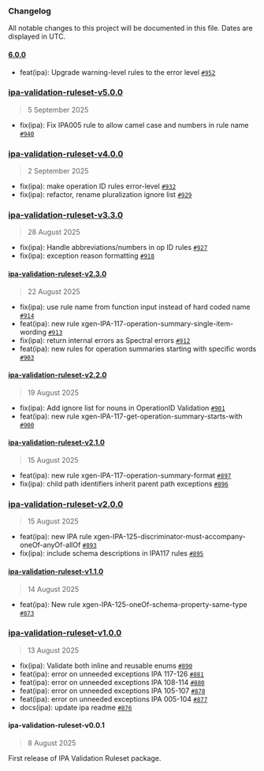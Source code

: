 ### Changelog

All notable changes to this project will be documented in this file. Dates are displayed in UTC.

#### [6.0.0](https://github.com/mongodb/openapi/compare/ipa-validation-ruleset-v5.0.0...6.0.0)

- feat(ipa): Upgrade warning-level rules to the error level [`#952`](https://github.com/mongodb/openapi/pull/952)

### [ipa-validation-ruleset-v5.0.0](https://github.com/mongodb/openapi/compare/ipa-validation-ruleset-v4.0.0...ipa-validation-ruleset-v5.0.0)

> 5 September 2025

- fix(ipa): Fix IPA005 rule to allow camel case and numbers in rule name [`#940`](https://github.com/mongodb/openapi/pull/940)

### [ipa-validation-ruleset-v4.0.0](https://github.com/mongodb/openapi/compare/ipa-validation-ruleset-v3.3.0...ipa-validation-ruleset-v4.0.0)

> 2 September 2025

- fix(ipa): make operation ID rules error-level [`#932`](https://github.com/mongodb/openapi/pull/932)
- fix(ipa): refactor, rename pluralization ignore list [`#929`](https://github.com/mongodb/openapi/pull/929)

### [ipa-validation-ruleset-v3.3.0](https://github.com/mongodb/openapi/compare/ipa-validation-ruleset-v2.3.0...ipa-validation-ruleset-v3.3.0)

> 28 August 2025

- fix(ipa): Handle abbreviations/numbers in op ID rules [`#927`](https://github.com/mongodb/openapi/pull/927)
- fix(ipa): exception reason formatting [`#918`](https://github.com/mongodb/openapi/pull/918)

#### [ipa-validation-ruleset-v2.3.0](https://github.com/mongodb/openapi/compare/ipa-validation-ruleset-v2.2.0...ipa-validation-ruleset-v2.3.0)

> 22 August 2025

- fix(ipa): use rule name from function input instead of hard coded name [`#914`](https://github.com/mongodb/openapi/pull/914)
- feat(ipa): new rule xgen-IPA-117-operation-summary-single-item-wording [`#913`](https://github.com/mongodb/openapi/pull/913)
- fix(ipa): return internal errors as Spectral errors [`#912`](https://github.com/mongodb/openapi/pull/912)
- feat(ipa): new rules for operation summaries starting with specific words [`#903`](https://github.com/mongodb/openapi/pull/903)

#### [ipa-validation-ruleset-v2.2.0](https://github.com/mongodb/openapi/compare/ipa-validation-ruleset-v2.1.0...ipa-validation-ruleset-v2.2.0)

> 19 August 2025

- fix(ipa): Add ignore list for nouns in OperationID Validation [`#901`](https://github.com/mongodb/openapi/pull/901)
- feat(ipa): new rule xgen-IPA-117-get-operation-summary-starts-with [`#900`](https://github.com/mongodb/openapi/pull/900)

#### [ipa-validation-ruleset-v2.1.0](https://github.com/mongodb/openapi/compare/ipa-validation-ruleset-v2.0.0...ipa-validation-ruleset-v2.1.0)

> 15 August 2025

- feat(ipa): new rule xgen-IPA-117-operation-summary-format [`#897`](https://github.com/mongodb/openapi/pull/897)
- fix(ipa): child path identifiers inherit parent path exceptions [`#896`](https://github.com/mongodb/openapi/pull/896)

### [ipa-validation-ruleset-v2.0.0](https://github.com/mongodb/openapi/compare/ipa-validation-ruleset-v1.1.0...ipa-validation-ruleset-v2.0.0)

> 15 August 2025

- feat(ipa): new IPA rule xgen-IPA-125-discriminator-must-accompany-oneOf-anyOf-allOf [`#893`](https://github.com/mongodb/openapi/pull/893)
- fix(ipa): include schema descriptions in IPA117 rules [`#895`](https://github.com/mongodb/openapi/pull/895)

#### [ipa-validation-ruleset-v1.1.0](https://github.com/mongodb/openapi/compare/ipa-validation-ruleset-v1.0.0...ipa-validation-ruleset-v1.1.0)

> 14 August 2025

- feat(ipa): New rule xgen-IPA-125-oneOf-schema-property-same-type [`#873`](https://github.com/mongodb/openapi/pull/873)

### [ipa-validation-ruleset-v1.0.0](https://github.com/mongodb/openapi/compare/ipa-validation-ruleset-v0.0.1...ipa-validation-ruleset-v1.0.0)

> 13 August 2025

- fix(ipa): Validate both inline and reusable enums [`#890`](https://github.com/mongodb/openapi/pull/890)
- feat(ipa): error on unneeded exceptions IPA 117-126 [`#881`](https://github.com/mongodb/openapi/pull/881)
- feat(ipa): error on unneeded exceptions IPA 108-114 [`#880`](https://github.com/mongodb/openapi/pull/880)
- feat(ipa): error on unneeded exceptions IPA 105-107 [`#878`](https://github.com/mongodb/openapi/pull/878)
- feat(ipa): error on unneeded exceptions IPA 005-104 [`#877`](https://github.com/mongodb/openapi/pull/877)
- docs(ipa): update ipa readme [`#876`](https://github.com/mongodb/openapi/pull/876)

<!-- auto-changelog-above -->

#### ipa-validation-ruleset-v0.0.1

> 8 August 2025

First release of IPA Validation Ruleset package.
